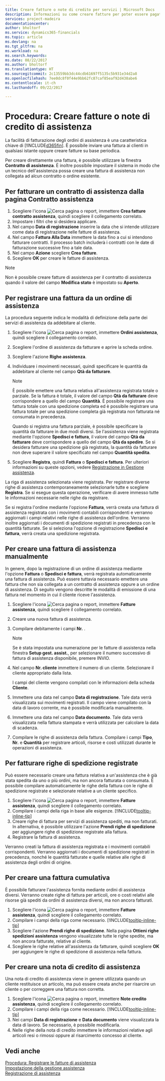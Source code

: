```yaml
---
title: Creare fatture o note di credito per servizi | Microsoft Docs
description: Informazioni su come creare fatture per poter essere pagati per il servizio di assistenza fornito.
services: project-madeira
documentationcenter: 
author: bholtorf
ms.service: dynamics365-financials
ms.topic: article
ms.devlang: na
ms.tgt_pltfrm: na
ms.workload: na
ms.search.keywords: 
ms.date: 08/22/2017
ms.author: bholtorf
ms.translationtype: HT
ms.sourcegitcommit: 2c13559bb3dc44cdb61697f5135c5b931e34d2a8
ms.openlocfilehash: 7ee0dc8f0f44e9bb62fc87caf85eaf92d438abe6
ms.contentlocale: it-ch
ms.lasthandoff: 09/22/2017

---
```

# <a name="how-to-create-service-invoices-or-credit-memos"></a>Procedura: Creare fatture o note di credito di assistenza
La facilità di fatturazione degli ordini di assistenza è una caratteristica chiave di [!INCLUDE[d365fin](includes/d365fin_md.md)]. È possibile inviare una fattura ai clienti in qualsiasi istante oppure creare fatture su base periodica.  
  
Per creare direttamente una fattura, è possibile utilizzare la finestra **Contratto di assistenza**. È inoltre possibile impostare il sistema in modo che un tecnico dell'assistenza possa creare una fattura di assistenza non collegata ad alcun contratto o ordine esistente.  

## <a name="to-invoice-a-service-contract-from-the-service-contract-page"></a>Per fatturare un contratto di assistenza dalla pagina Contratto assistenza   
1. Scegliere l'icona ![Cerca pagina o report](media/ui-search/search_small.png "icona Cerca pagina o report"), immettere **Crea fatture contratto assistenza**, quindi scegliere il collegamento correlato.  
2. Impostare i filtri che si desidera applicare.  
3. Nel campo **Data di registrazione** inserire la data che si intende utilizzare come data di registrazione nelle fatture di assistenza.  
4. Nel campo **Fattura Alla Data** immettere la data fino a cui si intendono fatturare contratti. Il processo batch includerà i contratti con le date di fatturazione successive fino a tale data.  
5. Nel campo **Azione** scegliere **Crea fatture**.  
6. Scegliere **OK** per creare le fatture di assistenza.  
  
  > [!NOTE]  
  >  Non è possibile creare fatture di assistenza per il contratto di assistenza quando il valore del campo **Modifica stato** è impostato su **Aperto**.  
  
## <a name="to-post-an-invoice-from-a-service-order"></a>Per registrare una fattura da un ordine di assistenza  
La procedura seguente indica le modalità di definizione della parte dei servizi di assistenza da addebitare al cliente.  

1. Scegliere l'icona ![Cerca pagina o report](media/ui-search/search_small.png "icona Cerca pagina o report"), immettere **Ordini assistenza**, quindi scegliere il collegamento correlato.  
2. Scegliere l'ordine di assistenza da fatturare e aprire la scheda ordine.  
3. Scegliere l'azione **Righe assistenza**.  
4. Individuare i movimenti necessari, quindi specificare le quantità da addebitare al cliente nel campo **Qtà da fatturare**.  
  
   > [!NOTE]  
   >  È possibile emettere una fattura relativa all'assistenza registrata totale o parziale. Se la fattura è totale, il valore del campo **Qtà da fatturare** deve corrispondere a quello del campo **Quantità**. È possibile registrare una fattura totale con una spedizione completa ed è possibile registrare una fattura totale per una spedizione completa già registrata non fatturata né consumata in precedenza.  
   >   
   >  Quando si registra una fattura parziale, è possibile specificare la quantità da fatturare in due modi diversi. Se l'assistenza viene registrata mediante l'opzione **Spedisci e fattura**, il valore del campo **Qtà da fatturare** deve corrispondere a quello del campo **Qtà da spedire**. Se si desidera fatturare una spedizione già registrata, la quantità da fatturare non deve superare il valore specificato nel campo **Quantità spedita**.  
  
5. Scegliere **Registra**, quindi **Fattura** o **Spedisci e fattura**. Per ulteriori informazioni su queste opzioni, vedere [Registrazione in Gestione assistenza](service-service-posting.md).  
  
 La riga di assistenza selezionata viene registrata. Per registrare diverse righe di assistenza contemporaneamente selezionarle tutte e scegliere **Registra**. Se si esegue questa operazione, verificare di avere immesso tutte le informazioni necessarie nelle righe da registrare.  
  
 Se si registra l'ordine mediante l'opzione **Fattura**, verrà creata una fattura di assistenza registrata con i movimenti contabili corrispondenti e verranno aggiornati i campi relativi nelle righe di assistenza dell'ordine. Verranno inoltre aggiornati i documenti di spedizione registrati in precedenza con le quantità fatturate. Se si seleziona l'opzione di registrazione **Spedisci e fattura**, verrà creata una spedizione registrata.

## <a name="to-create-a-service-invoice-manually"></a>Per creare una fattura di assistenza manualmente  
In genere, dopo la registrazione di un ordine di assistenza mediante l'opzione **Fattura** o **Spedisci e fattura**, verrà registrata automaticamente una fattura di assistenza. Può essere tuttavia necessario emettere una fattura che non sia collegata a un contratto di assistenza oppure a un ordine di assistenza. Di seguito vengono descritte le modalità di emissione di una fattura nel momento in cui il cliente riceve l'assistenza.  

1. Scegliere l'icona ![Cerca pagina o report](media/ui-search/search_small.png "icona Cerca pagina o report"), immettere **Fatture assistenza**, quindi scegliere il collegamento correlato.  
2. Creare una nuova fattura di assistenza.  
3. Compilare debitamente i campi **Nr.** .  
  
    > [!NOTE]  
    >  Se è stata impostata una numerazione per le fatture di assistenza nella finestra **Setup gest. assist.**, per selezionare il numero successivo di fattura di assistenza disponibile, premere INVIO.  
  
4. Nel campo **Nr. cliente** immettere il numero di un cliente. Selezionare il cliente appropriato dalla lista.  
  
    I campi del cliente vengono compilati con le informazioni della scheda **Cliente**.  
  
5. Immettere una data nel campo **Data di registrazione**. Tale data verrà visualizzata sui movimenti registrati. Il campo viene compilato con la data di lavoro corrente, ma è possibile modificarla manualmente.  
6. Immettere una data nel campo **Data documento**. Tale data verrà visualizzata nella fattura stampata e verrà utilizzata per calcolare la data di scadenza.  
7. Compilare le righe di assistenza della fattura. Compilare i campi **Tipo**, **Nr.** e **Quantità** per registrare articoli, risorse e costi utilizzati durante le operazioni di assistenza. 

## <a name="to-invoice-posted-shipment-lines"></a>Per fatturare righe di spedizione registrate  
Può essere necessario creare una fattura relativa a un'assistenza che è già stata spedita da uno o più ordini, ma non ancora fatturata o consumata. È possibile compilare automaticamente le righe della fattura con le righe di spedizione registrate e selezionate relative a un cliente specifico.  

1. Scegliere l'icona ![Cerca pagina o report](media/ui-search/search_small.png "icona Cerca pagina o report"), immettere **Fatture assistenza**, quindi scegliere il collegamento correlato.  
2. Compilare i campi della riga in base alle esigenze. [!INCLUDE[tooltip-inline-tip](includes/tooltip-inline-tip_md.md)] 
3. Creare righe di fattura per servizi di assistenza spediti, ma non fatturati. In alternativa, è possibile utilizzare l'azione **Prendi righe di spedizione** per aggiungere righe di spedizione registrate alla fattura.  
4. Registrare la fattura di assistenza.  
  
 Verranno creati la fattura di assistenza registrata e i movimenti contabili corrispondenti. Verranno aggiornati i documenti di spedizione registrati in precedenza, nonché le quantità fatturate e quelle relative alle righe di assistenza degli ordini di origine.  

## <a name="to-create-a-combined-invoice"></a>Per creare una fattura cumulativa  
È possibile fatturare l'assistenza fornita mediante ordini di assistenza diversi. Verranno create righe di fattura per articoli, ore o costi relativi alle risorse già spediti da ordini di assistenza diversi, ma non ancora fatturati.  

1. Scegliere l'icona ![Cerca pagina o report](media/ui-search/search_small.png "icona Cerca pagina o report"), immettere **Fatture assistenza**, quindi scegliere il collegamento correlato.  
2. Compilare i campi della riga come necessario. [!INCLUDE[tooltip-inline-tip](includes/tooltip-inline-tip_md.md)]  
3. Scegliere l'azione **Prendi righe di spedizione**. Nella pagina **Ottieni righe spedizioni assistenza** vengono visualizzate tutte le righe spedite, ma non ancora fatturate, relative al cliente.  
4. Scegliere le righe relative all'assistenza da fatturare, quindi scegliere **OK** per aggiungere le righe di spedizione di assistenza nella fattura.  

## <a name="to-create-a-service-credit-memo"></a>Per creare una nota di credito di assistenza  
Una nota di credito di assistenza viene in genere utilizzata quando un cliente restituisce un articolo, ma può essere creata anche per risarcire un cliente o per correggere una fattura non corretta.  

1. Scegliere l'icona ![Cerca pagina o report](media/ui-search/search_small.png "Cerca pagina o report"), immettere **Note credito assistenza**, quindi scegliere il collegamento correlato.  
2. Compilare i campi della riga come necessario. [!INCLUDE[tooltip-inline-tip](includes/tooltip-inline-tip_md.md)]
3. Nei campi **Data di registrazione** e **Data documento** viene visualizzata la data di lavoro. Se necessario, è possibile modificarla.    
4. Nelle righe della nota di credito immettere le informazioni relative agli articoli resi o rimossi oppure al risarcimento concesso al cliente.  

## <a name="see-also"></a>Vedi anche
[Procedura: Registrare le fatture di assistenza](service-how-to-post-service-orders.md)  
[Impostazione della gestione assistenza](service-setup-service.md)  
[Registrazione di assistenza](service-service-posting.md)  


